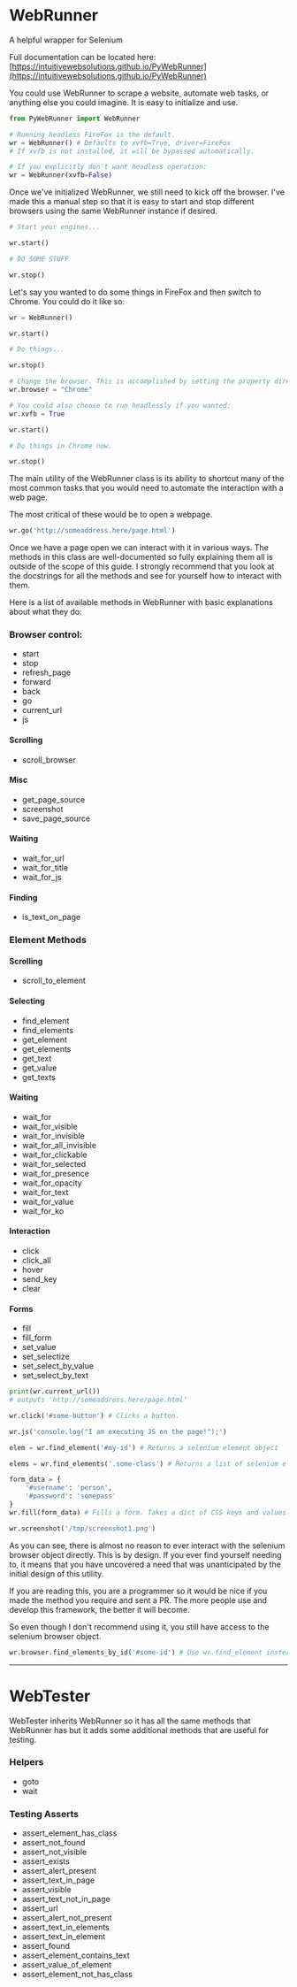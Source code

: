 # WebRunner
A helpful wrapper for Selenium

Full documentation can be located here: [https://intuitivewebsolutions.github.io/PyWebRunner](https://intuitivewebsolutions.github.io/PyWebRunner)

You could use WebRunner to scrape a website, automate web tasks, or anything else you could imagine. It is easy to initialize and use.

```python
from PyWebRunner import WebRunner

# Running headless FireFox is the default.
wr = WebRunner() # Defaults to xvfb=True, driver=FireFox
# If xvfb is not installed, it will be bypassed automatically.

# If you explicitly don't want headless operation:
wr = WebRunner(xvfb=False)

```

Once we've initialized WebRunner, we still need to kick off the browser. I've made this a manual step so that it is easy to start and stop different browsers using the same WebRunner instance if desired.

```python
# Start your engines...

wr.start()

# DO SOME STUFF

wr.stop()
```

Let's say you wanted to do some things in FireFox and then switch to Chrome. You could do it like so:

```python
wr = WebRunner()

wr.start()

# Do things...

wr.stop()

# Change the browser. This is accomplished by setting the property directly at present.
wr.browser = "Chrome"

# You could also choose to run headlessly if you wanted:
wr.xvfb = True

wr.start()

# Do things in Chrome now.

wr.stop()
```

The main utility of the WebRunner class is its ability to shortcut many of the most common tasks that you would need to automate the interaction with a web page.

The most critical of these would be to open a webpage.

```python
wr.go('http://someaddress.here/page.html')
```

Once we have a page open we can interact with it in various ways. The methods in this class are well-documented so fully explaining them all is outside of the scope of this guide. I strongly recommend that you look at the docstrings for all the methods and see for yourself how to interact with them.

Here is a list of available methods in WebRunner with basic explanations about what they do:

### Browser control:
- start
- stop
- refresh_page
- forward
- back
- go
- current_url
- js

#### Scrolling
- scroll_browser

#### Misc
- get_page_source
- screenshot
- save_page_source

#### Waiting
- wait_for_url
- wait_for_title
- wait_for_js

#### Finding
- is_text_on_page

### Element Methods

#### Scrolling
- scroll_to_element

#### Selecting
- find_element
- find_elements
- get_element
- get_elements
- get_text
- get_value
- get_texts

#### Waiting
- wait_for
- wait_for_visible
- wait_for_invisible
- wait_for_all_invisible
- wait_for_clickable
- wait_for_selected
- wait_for_presence
- wait_for_opacity
- wait_for_text
- wait_for_value
- wait_for_ko

#### Interaction
- click
- click_all
- hover
- send_key
- clear

#### Forms
- fill
- fill_form
- set_value
- set_selectize
- set_select_by_value
- set_select_by_text

```python
print(wr.current_url())
# outputs 'http://someaddress.here/page.html'

wr.click('#some-button') # Clicks a button.

wr.js('console.log("I am executing JS on the page!");')

elem = wr.find_element('#my-id') # Returns a selenium element object

elems = wr.find_elements('.some-class') # Returns a list of selenium element objects

form_data = {
	'#username': 'person',
	'#password': 'somepass'
}
wr.fill(form_data) # Fills a form. Takes a dict of CSS keys and values.

wr.screenshot('/tmp/screenshot1.png')
```

As you can see, there is almost no reason to ever interact with the selenium browser object directly. This is by design. If you ever find yourself needing to, it means that you have uncovered a need that was unanticipated by the initial design of this utility.

If you are reading this, you are a programmer so it would be nice if you made the method you require and sent a PR. The more people use and develop this framework, the better it will become.

So even though I don't recommend using it, you still have access to the selenium browser object.

```python
wr.browser.find_elements_by_id('#some-id') # Use wr.find_element instead.
```
----

# WebTester

WebTester inherits WebRunner so it has all the same methods that WebRunner has but it adds some additional methods that are useful for testing.

### Helpers
- goto
- wait

### Testing Asserts
- assert_element_has_class
- assert_not_found
- assert_not_visible
- assert_exists
- assert_alert_present
- assert_text_in_page
- assert_visible
- assert_text_not_in_page
- assert_url
- assert_alert_not_present
- assert_text_in_elements
- assert_text_in_element
- assert_found
- assert_element_contains_text
- assert_value_of_element
- assert_element_not_has_class
